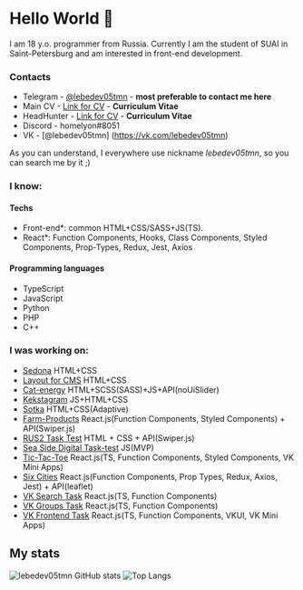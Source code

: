 # Hello World 👋

I am 18 y.o. programmer from Russia. Currently I am the student of SUAI in Saint-Petersburg and am interested in front-end development.  

### Contacts

- Telegram - [@lebedev05tmn](https://t.me/lebedev05tmn) - **most preferable to contact me here**
- Main CV - [Link for CV](https://drive.google.com/file/d/1IEVes6Iw1CGgoGcxbxRf5AIA9_DSwpfy/view?usp=sharing) - **Curriculum Vitae**
- HeadHunter - [Link for CV](https://spb.hh.ru/resume/9cd16d75ff0cb693850039ed1f6e7070307466) - **Curriculum Vitae**
- Discord - homelyon#8051
- VK - [@lebedev05tmn]
(https://vk.com/lebedev05tmn)

As you can understand, I everywhere use nickname _lebedev05tmn_, so you can search me by it ;)

### I know:

#### Techs

- Front-end\*: common HTML+CSS/SASS+JS(TS).
- React\*: Function Components, Hooks, Class Components, Styled Components, Prop-Types, Redux, Jest, Axios

#### Programming languages

- TypeScript
- JavaScript
- Python
- PHP
- С++

### I was working on:

- [Sedona](https://github.com/lebedev05tmn/Sedona) HTML+CSS
- [
Layout for CMS](https://github.com/lebedev05tmn/layot-for-cms) HTML+CSS
- [Cat-energy](https://github.com/lebedev05tmn/cat-energy) HTML+SCSS(SASS)+JS+API(noUiSlider)
- [Kekstagram](https://github.com/lebedev05tmn/kekstagram) JS+HTML+CSS
- [Sotka](https://github.com/lebedev05tmn/sotka) HTML+CSS(Adaptive)
- [Farm-Products](https://github.com/lebedev05tmn/farm-products) React.js(Function Components, Styled Components) + API(Swiper.js)
- [RUS2 Task Test](https://github.com/lebedev05tmn/rus2-task-test) HTML + CSS + API(Swiper.js)
- [Sea Side Digital Task-test](https://github.com/lebedev05tmn/sea-side-digital) JS(MVP)
- [Tic-Tac-Toe](https://github.com/lebedev05tmn/tic-tac-toe) React.js(TS, Function Components, Styled Components, VK Mini Apps)
- [Six Cities](https://github.com/lebedev05tmn/six-cities) React.js(Function Components, Prop Types, Redux, Axios, Jest) + API(leaflet) 
- [VK Search Task](https://github.com/lebedev05tmn/vk-search-task) React.js(TS, Function Components)
- [VK Groups Task](https://github.com/lebedev05tmn/vk-groups-task) React.js(TS, Function Components)
- [VK Frontend Task](https://github.com/lebedev05tmn/vk-frontend-task) React.js(TS, Function Components, VKUI, VK Mini Apps)


## My stats

![lebedev05tmn GitHub stats](https://github-readme-stats.vercel.app/api/?username=lebedev05tmn&show_icons=true&title_color=fff&icon_color=79ff97&text_color=9f9f9f&bg_color=151515)
![Top Langs](https://github-readme-stats.vercel.app/api/top-langs/?username=lebedev05tmn&show_icons=true&title_color=fff&icon_color=79ff97&text_color=9f9f9f&bg_color=151515)
